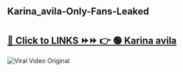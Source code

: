 
 ## Karina_avila-Only-Fans-Leaked

# <h2><a href="https://clipsfans.com/Karina_avila&ref=git">🔗 Click to LINKS ⏩⏩ 👉 🟢 Karina avila </a></h2>

<a href="https://clipsfans.com/Karina_avila&ref=git" rel="nofollow" data-target="animated-image.originalLink"><img src="https://i.ibb.co.com/xMMVF88/686577567.gif" alt="Viral Video Original" style="max-width: 100%; display: inline-block;" data-target="animated-image.originalImage"></a>
